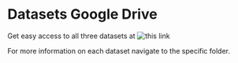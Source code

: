 # Datasets Google Drive
Get easy access to all three datasets at ![this link](https://drive.google.com/open?id=1y-MSzAkjVq6lMWP3dfi6L9ofO22pAd23)

For more information on each dataset navigate to the specific folder.
